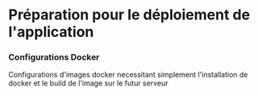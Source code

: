 
# Préparation pour le déploiement de l'application

### Configurations Docker
Configurations d'images docker necessitant simplement l'installation de docker et le build de l'image sur le futur serveur
